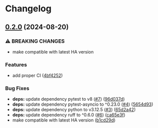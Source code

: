# Changelog

## [0.2.0](https://github.com/gbbirkisson/fallback-generic-thermostat/compare/v0.1.1...v0.2.0) (2024-08-20)


### ⚠ BREAKING CHANGES

* make compatible with latest HA version

### Features

* add proper CI ([4bf4252](https://github.com/gbbirkisson/fallback-generic-thermostat/commit/4bf4252c9743b3332b5c2de2375a840a402a9ac0))


### Bug Fixes

* **deps:** update dependency pytest to v8 ([#7](https://github.com/gbbirkisson/fallback-generic-thermostat/issues/7)) ([96d037d](https://github.com/gbbirkisson/fallback-generic-thermostat/commit/96d037d185186985b73f4710290aa5298f2b8274))
* **deps:** update dependency pytest-asyncio to ^0.23.0 ([#4](https://github.com/gbbirkisson/fallback-generic-thermostat/issues/4)) ([5654d93](https://github.com/gbbirkisson/fallback-generic-thermostat/commit/5654d93907c15da15beccfd390326251d4bb63fd))
* **deps:** update dependency python to v3.12.5 ([#3](https://github.com/gbbirkisson/fallback-generic-thermostat/issues/3)) ([65d2a42](https://github.com/gbbirkisson/fallback-generic-thermostat/commit/65d2a42a72ae8695c51a53f8dc537b6cd78947f2))
* **deps:** update dependency ruff to ^0.6.0 ([#6](https://github.com/gbbirkisson/fallback-generic-thermostat/issues/6)) ([ca65e3f](https://github.com/gbbirkisson/fallback-generic-thermostat/commit/ca65e3f399a5ccb8626af73e6e6be79854d8f787))
* make compatible with latest HA version ([b1cd29d](https://github.com/gbbirkisson/fallback-generic-thermostat/commit/b1cd29db3de767068db9f8aee1bdbd9cc3809ef0))
